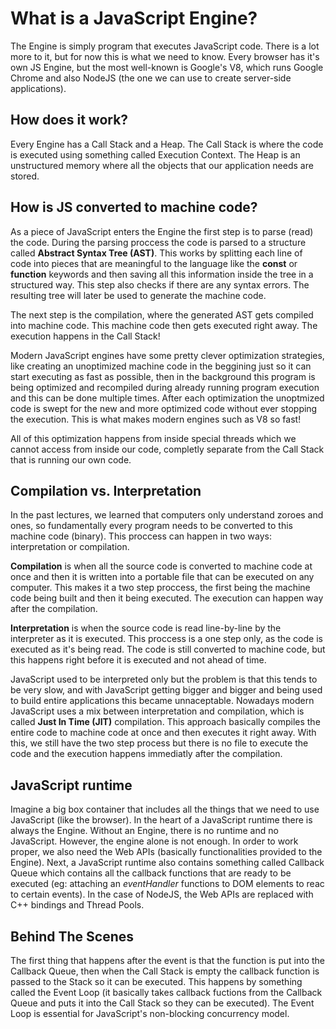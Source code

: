 # What is a JavaScript Engine?

The Engine is simply program that executes JavaScript code. There is a lot more to it, but for now this is what we need to know. Every browser has it's own JS Engine, but the most well-known is Google's V8, which runs Google Chrome and also NodeJS (the one we can use to create server-side applications).

## How does it work?

Every Engine has a Call Stack and a Heap. The Call Stack is where the code is executed using something called Execution Context. The Heap is an unstructured memory where all the objects that our application needs are stored.

## How is JS converted to machine code?

As a piece of JavaScript enters the Engine the first step is to parse (read) the code. During the parsing proccess the code is parsed to a structure called **Abstract Syntax Tree (AST)**. This works by splitting each line of code into pieces that are meaningful to the language like the **const** or **function** keywords and then saving all this information inside the tree in a structured way. This step also checks if there are any syntax errors. The resulting tree will later be used to generate the machine code.

The next step is the compilation, where the generated AST gets compiled into machine code. This machine code then gets executed right away. The execution happens in the Call Stack!

Modern JavaScript engines have some pretty clever optimization strategies, like creating an unoptimized machine code in the beggining just so it can start executing as fast as possible, then in the background this program is being optimized and recompiled during already running program execution and this can be done multiple times. After each optimization the unoptmized code is swept for the new and more optimized code without ever stopping the execution. This is what makes modern engines such as V8 so fast!

All of this optimization happens from inside special threads which we cannot access from inside our code, completly separate from the Call Stack that is running our own code.

## Compilation vs. Interpretation

In the past lectures, we learned that computers only understand zoroes and ones, so fundamentally every program needs to be converted to this machine code (binary). This proccess can happen in two ways: interpretation or compilation.

**Compilation** is when all the source code is converted to machine code at once and then it is written into a portable file that can be executed on any computer. This makes it a two step proccess, the first being the machine code being built and then it being executed. The execution can happen way after the compilation.

**Interpretation** is when the source code is read line-by-line by the interpreter as it is executed. This proccess is a one step only, as the code is executed as it's being read. The code is still converted to machine code, but this happens right before it is executed and not ahead of time.

JavaScript used to be interpreted only but the problem is that this tends to be very slow, and with JavaScript getting bigger and bigger and being used to build entire applications this became unnaceptable. Nowadays modern JavaScript uses a mix between interpretation and compilation, which is called **Just In Time (JIT)** compilation. This approach basically compiles the entire code to machine code at once and then executes it right away.
With this, we still have the two step process but there is no file to execute the code and the execution happens immediatly after the compilation.

## JavaScript runtime

Imagine a big box container that includes all the things that we need to use JavaScript (like the browser). In the heart of a JavaScript runtime there is always the Engine. Without an Engine, there is no runtime and no JavaScript. However, the engine alone is not enough. In order to work proper, we also need the Web APIs (basically functionalities provided to the Engine). Next, a JavaScript runtime also contains something called Callback Queue which contains all the callback functions that are ready to be executed (eg: attaching an _eventHandler_ functions to DOM elements to reac to certain events).
In the case of NodeJS, the Web APIs are replaced with C++ bindings and Thread Pools.

## Behind The Scenes

The first thing that happens after the event is that the function is put into the Callback Queue, then when the Call Stack is empty the callback function is passed to the Stack so it can be executed. This happens by something called the Event Loop (it basically takes callback fuctions from the Callback Queue and puts it into the Call Stack so they can be executed).
The Event Loop is essential for JavaScript's non-blocking concurrency model.
